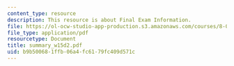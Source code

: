 ```yaml
---
content_type: resource
description: This resource is about Final Exam Information.
file: https://ol-ocw-studio-app-production.s3.amazonaws.com/courses/8-02-physics-ii-electricity-and-magnetism-spring-2007/b9b500681ffb06a4fc6179fc409d571c_summary_w15d2.pdf
file_type: application/pdf
resourcetype: Document
title: summary_w15d2.pdf
uid: b9b50068-1ffb-06a4-fc61-79fc409d571c
---
```

